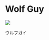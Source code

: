 # Wolf Guy

![](https://topmanhwa.net/wp-content/uploads/2020/09/wolf-guy-ookami-no-monshou-193x278.jpg)

ウルフガイ
